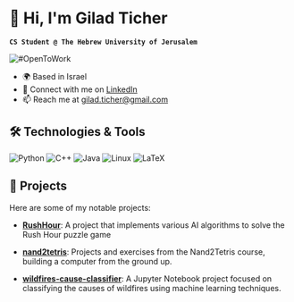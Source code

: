 <!--
## Hi there 👋

**gilas19/gilas19** is a ✨ _special_ ✨ repository because its `README.md` (this file) appears on your GitHub profile.

Here are some ideas to get you started:

- 🔭 I’m currently working on ...
- 🌱 I’m currently learning ...
- 👯 I’m looking to collaborate on ...
- 🤔 I’m looking for help with ...
- 💬 Ask me about ...
- 📫 How to reach me: ...
- 😄 Pronouns: ...
- ⚡ Fun fact: ...
-->


# 👋 Hi, I'm Gilad Ticher

**`CS Student @ The Hebrew University of Jerusalem`**

![#OpenToWork](https://img.shields.io/badge/%23OpenToWork-open?style=flat-square)

- 🌍 Based in Israel
- 💼 Connect with me on [LinkedIn](https://linkedin.com/in/gilad-ticher)
- 📫 Reach me at [gilad.ticher@gmail.com](mailto:gilad.ticher@gmail.com)

## 🛠️ Technologies & Tools

![Python](https://img.shields.io/badge/python-3670A0?style=for-the-badge&logo=python&logoColor=ffdd54)
![C++](https://img.shields.io/badge/c++-%2300599C.svg?style=for-the-badge&logo=c%2B%2B&logoColor=white)
![Java](https://img.shields.io/badge/java-%23ED8B00.svg?style=for-the-badge&logo=openjdk&logoColor=white)
![Linux](https://img.shields.io/badge/Linux-FCC624?style=for-the-badge&logo=linux&logoColor=black)
![LaTeX](https://img.shields.io/badge/latex-%23008080.svg?style=for-the-badge&logo=latex&logoColor=white)

## 🚀 Projects

Here are some of my notable projects:

- [**RushHour**](https://github.com/gilas19/RushHour): A project that implements various AI algorithms to solve the Rush Hour puzzle game

- [**nand2tetris**](https://github.com/gilas19/nand2tetris): Projects and exercises from the Nand2Tetris course, building a computer from the ground up.

- [**wildfires-cause-classifier**](https://github.com/gilas19/wildfires-cause-classifier): A Jupyter Notebook project focused on classifying the causes of wildfires using machine learning techniques.

